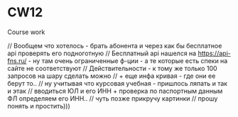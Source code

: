 # CW12
Course work

// Вообщем что хотелось - брать абонента и через как бы бесплатное api проверять его подноготную
// Бесплатный api нашелся на https://api-fns.ru/ - ну там очень ограниченные ф-ции - а те которые есть спеки на сайте не соответствуют
// Действительности - к тому же только 100 запросов на шару сделать можно
// + еще инфа кривая - где они ее берут то..
// ну учитывая что курсовая учебная - пришлось ляпать и так и этак
// вводиться ЮЛ и его ИНН + проверка по паспортным данным ФЛ определяем его ИНН..
// чуть позже прикручу картинки 
// прошу понять и простить)))
